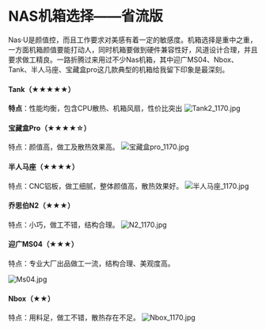 # NAS机箱选择——省流版

Nas·U是颜值控，而且工作要求对美感有着一定的敏感度。机箱选择是重中之重，一方面机箱颜值要能打动人，同时机箱要做到硬件兼容性好，风道设计合理，并且要求做工精良。一路折腾过来用过不少Nas机箱，其中迎广MS04、Nbox、Tank、半人马座、宝藏盒pro这几款典型的机箱给我留下印象是最深刻。

#### Tank（★★★★★）

**特点**：性能均衡，包含CPU散热、机箱风扇，性价比突出
![Tank2_1170.jpg](https://nas-u.top/usr/uploads/2024/05/1281681353.jpg)

#### 宝藏盒Pro（★★★★☆）

特点：颜值高，做工及散热效果高。
![宝藏盒pro_1170.jpg](https://nas-u.top/usr/uploads/2024/05/794651254.jpg)

#### 半人马座（★★★★）

特点：CNC铝板，做工细腻，整体颜值高，散热效果好。
![半人马座_1170.jpg](https://nas-u.top/usr/uploads/2024/05/3084630286.jpg)

#### 乔思伯N2（★★★）

特点：小巧，做工不错，结构合理。
![N2_1170.jpg](https://nas-u.top/usr/uploads/2024/05/83610935.jpg)

#### 迎广MS04（★★★）

特点：专业大厂出品做工一流，结构合理、美观度高。

![Ms04.jpg](https://nas-u.top/usr/uploads/2024/06/754964915.jpg)

#### Nbox（★★）

特点：用料足，做工不错，散热存在不足。
![Nbox_1170.jpg](https://nas-u.top/usr/uploads/2024/05/728125949.jpg)

